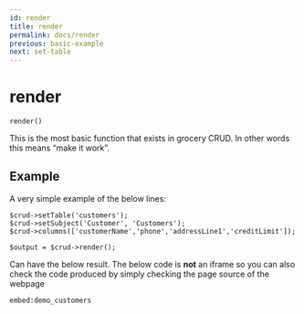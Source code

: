 ```yaml
---
id: render
title: render
permalink: docs/render
previous: basic-example
next: set-table
---
```


# render

<pre><code class="language-php">render()</code></pre>

This is the most basic function that exists in grocery CRUD. In other words this means “make it work”.

## Example

A very simple example of the below lines:
<pre><code class="language-php">$crud->setTable('customers');
$crud->setSubject('Customer', 'Customers');
$crud->columns(['customerName','phone','addressLine1','creditLimit']);

$output = $crud->render();
</code></pre>

Can have the below result. The below code is <strong>not</strong> an iframe so you can also check the code produced by simply checking the page source of the webpage

`embed:demo_customers`
